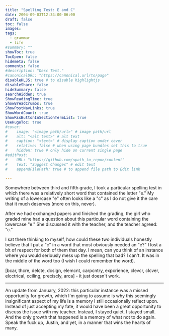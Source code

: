 ```yaml
---
title: "Spelling Test: E and C"
date: 2004-09-03T12:34:00-06:00
draft: false
toc: false
images:
tags: 
  - grammar
  - life
#summary: ""
showToc: true
TocOpen: false
hidemeta: false
comments: false
#description: "Desc Text."
#canonicalURL: "https://canonical.url/to/page"
disableHLJS: true # to disable highlightjs
disableShare: false
hideSummary: false
searchHidden: true
ShowReadingTime: true
ShowBreadCrumbs: true
ShowPostNavLinks: true
ShowWordCount: true
ShowRssButtonInSectionTermList: true
UseHugoToc: true
#cover:
#    image: "<image path/url>" # image path/url
#    alt: "<alt text>" # alt text
#    caption: "<text>" # display caption under cover
#    relative: false # when using page bundles set this to true
#    hidden: true # only hide on current single page
#editPost:
#    URL: "https://github.com/<path_to_repo>/content"
#    Text: "Suggest Changes" # edit text
#    appendFilePath: true # to append file path to Edit link

---
```


Somewhere between third and fifth grade, I took a particular spelling test in which there was a relatively short word that contained the letter "e." My writing of a lowercase "e" often looks like a "c" as I do not give it the care that it much deserves (more on this, never).

After we had exchanged papers and finished the grading, the girl who graded mine had a question about this particular word containing the lowercase "e." She discussed it with the teacher, and the teacher agreed: "c."

I sat there thinking to myself, how could these two individuals honestly believe that I put a "c" in a word that most obviously needed an "e?" I lost a bit of respect for both of them that day. I mean, can you think of an instance where you would seriously mess up the spelling that bad? I can't. It was in the middle of the word too (I wish I could remember the word).

[bcar, thcre, delcte, dcsign, elemcnt, carpcntry, expcrience, clevcr, clcver, elcctrical, cciling, preciscly, arca] - it just doesn't work.

---

An update from January, 2022: this particular instance was a missed opportunity for growth, which I'm going to assume is why this seemingly insignificant aspect of my life is a memory I still occasionally reflect upon. Instead of just accepting my fate, it would have been a great opportunity to discuss the issue with my teacher. Instead, I stayed quiet. I stayed small. And the only growth that happened is a memory of what not to do again. Speak the fuck up, Justin, and yet, in a manner that wins the hearts of many.